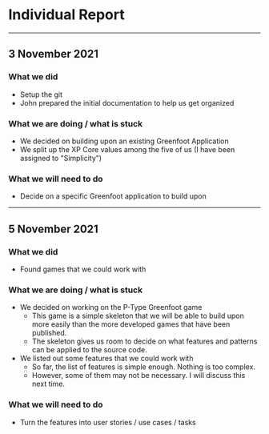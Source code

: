 # Individual Report

---

## 3 November 2021

### What we did

- Setup the git
- John prepared the initial documentation to help us get organized

### What we are doing / what is stuck

- We decided on building upon an existing Greenfoot Application
- We split up the XP Core values among the five of us (I have been assigned to "Simplicity")
  
### What we will need to do

- Decide on a specific Greenfoot application to build upon

---

## 5 November 2021

### What we did

- Found games that we could work with

### What we are doing / what is stuck

- We decided on working on the P-Type Greenfoot game
  - This game is a simple skeleton that we will be able to build upon more easily than the more developed games that have been published.
  - The skeleton gives us room to decide on what features and patterns can be applied to the source code. 
- We listed out some features that we could work with
  - So far, the list of features is simple enough. Nothing is too complex.
  - However, some of them may not be necessary. I will discuss this next time. 
  
### What we will need to do

- Turn the features into user stories / use cases / tasks

